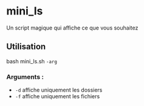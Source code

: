 # mini_ls
Un script magique qui affiche ce que vous souhaitez

## Utilisation
bash mini_ls.sh `-arg`
### Arguments :
- `-d` affiche uniquement les dossiers
- `-f` affiche uniquement les fichiers
